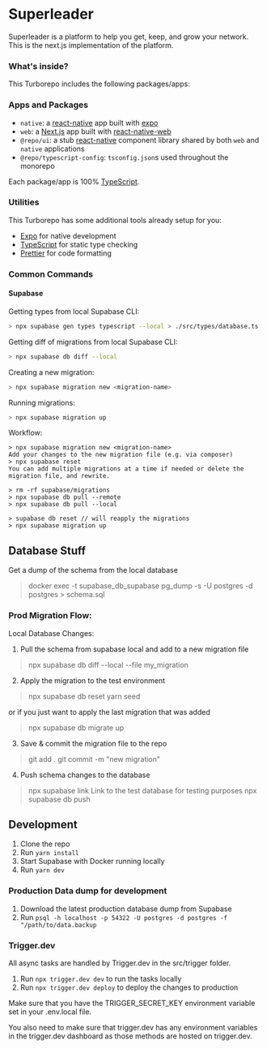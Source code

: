 # Superleader

Superleader is a platform to help you get, keep, and grow your network. This is the next.js implementation of the platform.

### What's inside?

This Turborepo includes the following packages/apps:

### Apps and Packages

- `native`: a [react-native](https://reactnative.dev/) app built with [expo](https://docs.expo.dev/)
- `web`: a [Next.js](https://nextjs.org/) app built with [react-native-web](https://necolas.github.io/react-native-web/)
- `@repo/ui`: a stub [react-native](https://reactnative.dev/) component library shared by both `web` and `native` applications
- `@repo/typescript-config`: `tsconfig.json`s used throughout the monorepo

Each package/app is 100% [TypeScript](https://www.typescriptlang.org/).

### Utilities

This Turborepo has some additional tools already setup for you:

- [Expo](https://docs.expo.dev/) for native development
- [TypeScript](https://www.typescriptlang.org/) for static type checking
- [Prettier](https://prettier.io) for code formatting

### Common Commands

#### Supabase

Getting types from local Supabase CLI:

```bash
> npx supabase gen types typescript --local > ./src/types/database.ts
```

Getting diff of migrations from local Supabase CLI:

```bash
> npx supabase db diff --local
```

Creating a new migration:

```bash
> npx supabase migration new <migration-name>
```

Running migrations:

```bash
> npx supabase migration up
```

Workflow:
```
> npx supabase migration new <migration-name>
Add your changes to the new migration file (e.g. via composer)
> npx supabase reset
You can add multiple migrations at a time if needed or delete the migration file, and rewrite.

> rm -rf supabase/migrations
> npx supabase db pull --remote
> npx supabase db pull --local

> supabase db reset // will reapply the migrations
> npx supabase migration up
```

## Database Stuff

Get a dump of the schema from the local database
> docker exec -t supabase_db_supabase pg_dump -s -U postgres -d postgres > schema.sql



### Prod Migration Flow: 

Local Database Changes: 

1. Pull the schema from supabase local and add to a new migration file
> npx supabase db diff --local --file my_migration

2. Apply the migration to the test environment
> npx supabase db reset
> yarn seed

or if you just want to apply the last migration that was added
> npx supabase db migrate up
<!-- > npx supabase db push --db-url $SUPABASE_TEST_DB_URL --schema public --file my_migration.sql -->

3. Save & commit the migration file to the repo
> git add . 
> git commit -m "new migration"

4. Push schema changes to the database
> npx supabase link 
Link to the test database for testing purposes
> npx supabase db push 




## Development

1. Clone the repo
2. Run `yarn install`
3. Start Supabase with Docker running locally
4. Run `yarn dev`


### Production Data dump for development

1. Download the latest production database dump from Supabase
2. Run `psql -h localhost -p 54322 -U postgres -d postgres -f "/path/to/data.backup`

### Trigger.dev

All async tasks are handled by Trigger.dev in the src/trigger folder.

1. Run `npx trigger.dev dev` to run the tasks locally
2. Run `npx trigger.dev deploy` to deploy the changes to production

Make sure that you have the TRIGGER_SECRET_KEY environment variable set in your .env.local file.

You also need to make sure that trigger.dev has any environment variables in the trigger.dev dashboard as those methods are hosted on trigger.dev.